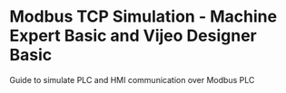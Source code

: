 # Modbus TCP Simulation - Machine Expert Basic and Vijeo Designer Basic
Guide to simulate PLC and HMI communication over Modbus PLC

